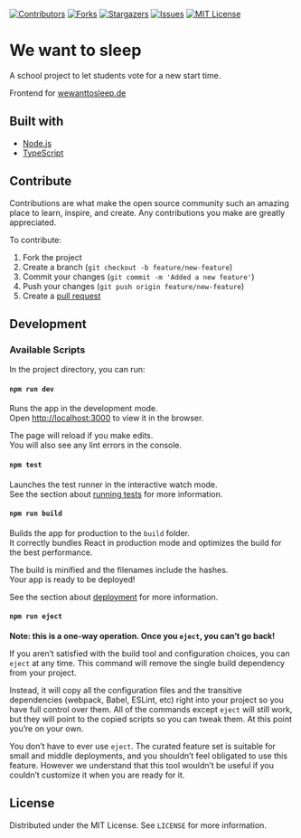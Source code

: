 [contributors-shield]: https://img.shields.io/github/contributors/LeoTuet/backend-we-want-to-sleep.svg?style=for-the-badge
[contributors-url]: https://github.com/LeoTuet/backend-we-want-to-sleep/graphs/contributors
[forks-shield]: https://img.shields.io/github/forks/LeoTuet/backend-we-want-to-sleep.svg?style=for-the-badge
[forks-url]: https://github.com/LeoTuet/backend-we-want-to-sleep/network/members
[stars-shield]: https://img.shields.io/github/stars/LeoTuet/backend-we-want-to-sleep.svg?style=for-the-badge
[stars-url]: https://github.com/LeoTuet/backend-we-want-to-sleep/stargazers
[issues-shield]: https://img.shields.io/github/issues/LeoTuet/backend-we-want-to-sleep.svg?style=for-the-badge
[issues-url]: https://github.com/LeoTuet/backend-we-want-to-sleep/issues
[license-shield]: https://img.shields.io/github/license/LeoTuet/backend-we-want-to-sleep.svg?style=for-the-badge
[license-url]: https://github.com/LeoTuet/backend-we-want-to-sleep/blob/master/LICENSE

[![Contributors][contributors-shield]][contributors-url]
[![Forks][forks-shield]][forks-url]
[![Stargazers][stars-shield]][stars-url]
[![Issues][issues-shield]][issues-url]
[![MIT License][license-shield]][license-url]

# We want to sleep

A school project to let students vote for a new start time. 

Frontend for [wewanttosleep.de](https://wewanttosleep.de/)

## Built with
- [Node.js](https://github.com/nodejs)
- [TypeScript](https://github.com/microsoft/TypeScript)

## Contribute
Contributions are what make the open source community such an amazing place to learn, inspire, and create. Any contributions you make are greatly appreciated.

To contribute:
1. Fork the project
2. Create a branch (`git checkout -b feature/new-feature`)
3. Commit your changes (`git commit -m 'Added a new feature'`)
4. Push your changes (`git push origin feature/new-feature`)
5. Create a [pull request](https://github.com/LeoTuet/backend-we-want-to-sleep/pulls)

## Development

### Available Scripts

In the project directory, you can run:

#### `npm run dev`

Runs the app in the development mode.\
Open [http://localhost:3000](http://localhost:3000) to view it in the browser.

The page will reload if you make edits.\
You will also see any lint errors in the console.

#### `npm test`

Launches the test runner in the interactive watch mode.\
See the section about [running tests](https://docs.npmjs.com/cli/v7/commands/npm-test) for more information.

#### `npm run build`

Builds the app for production to the `build` folder.\
It correctly bundles React in production mode and optimizes the build for the best performance.

The build is minified and the filenames include the hashes.\
Your app is ready to be deployed!

See the section about [deployment](https://docs.npmjs.com/cli/v6/commands/npm-build) for more information.

#### `npm run eject`

**Note: this is a one-way operation. Once you `eject`, you can’t go back!**

If you aren’t satisfied with the build tool and configuration choices, you can `eject` at any time. This command will remove the single build dependency from your project.

Instead, it will copy all the configuration files and the transitive dependencies (webpack, Babel, ESLint, etc) right into your project so you have full control over them. All of the commands except `eject` will still work, but they will point to the copied scripts so you can tweak them. At this point you’re on your own.

You don’t have to ever use `eject`. The curated feature set is suitable for small and middle deployments, and you shouldn’t feel obligated to use this feature. However we understand that this tool wouldn’t be useful if you couldn’t customize it when you are ready for it.

## License

Distributed under the MIT License. See `LICENSE` for more information.
